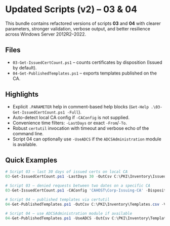 # Updated Scripts (v2) – 03 & 04

This bundle contains refactored versions of scripts **03** and **04** with clearer parameters,
stronger validation, verbose output, and better resilience across Windows Server 2012R2–2022.

## Files
- `03-Get-IssuedCertCount.ps1` – counts certificates by disposition (Issued by default).
- `04-Get-PublishedTemplates.ps1` – exports templates published on the CA.

## Highlights
- Explicit `.PARAMETER` help in comment-based help blocks (`Get-Help .\03-Get-IssuedCertCount.ps1 -Full`).
- Auto-detect local CA config if `-CAConfig` is not supplied.
- Convenience time filters: `-LastDays` or exact `-From`/`-To`.
- Robust `certutil` invocation with timeout and verbose echo of the command line.
- Script 04 can optionally use `-UseADCS` if the `ADCSAdministration` module is available.

## Quick Examples
```powershell
# Script 03 – last 30 days of issued certs on local CA
03-Get-IssuedCertCount.ps1 -LastDays 30 -OutCsv C:\PKI\Inventory\IssuedLast30.csv -Verbose

# Script 03 – denied requests between two dates on a specific CA
03-Get-IssuedCertCount.ps1 -CAConfig 'CAHOST\Corp-Issuing-CA' -Disposition 21 -From '2025-01-01' -To '2025-06-30' -OutCsv C:\PKI\Inventory\DeniedH1.csv -Verbose

# Script 04 – published templates via certutil
04-Get-PublishedTemplates.ps1 -OutCsv C:\PKI\Inventory\Templates.csv -Verbose

# Script 04 – use ADCSAdministration module if available
04-Get-PublishedTemplates.ps1 -UseADCS -OutCsv C:\PKI\Inventory\Templates.csv -Verbose
```

